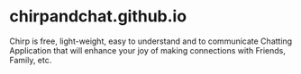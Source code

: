 # chirpandchat.github.io
Chirp is free, light-weight, easy to understand and to communicate Chatting Application that will enhance your joy of making connections with Friends, Family, etc.
